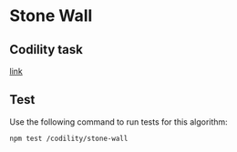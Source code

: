 # Stone Wall

## Codility task
[link](https://app.codility.com/programmers/lessons/7-stacks_and_queues/stone_wall/)

## Test

Use the following command to run tests for this algorithm:

```
npm test /codility/stone-wall
```
